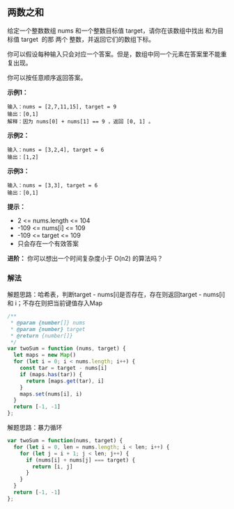 ## 两数之和

给定一个整数数组 nums 和一个整数目标值 target，请你在该数组中找出 和为目标值 target  的那 两个 整数，并返回它们的数组下标。

你可以假设每种输入只会对应一个答案。但是，数组中同一个元素在答案里不能重复出现。

你可以按任意顺序返回答案。

**示例1：**
```
输入：nums = [2,7,11,15], target = 9
输出：[0,1]
解释：因为 nums[0] + nums[1] == 9 ，返回 [0, 1] 。
```

**示例2：**
```
输入：nums = [3,2,4], target = 6
输出：[1,2]
```

**示例3：**
```
输入：nums = [3,3], target = 6
输出：[0,1]
```

**提示：**

+ 2 <= nums.length <= 104
+ -109 <= nums[i] <= 109
+ -109 <= target <= 109
+ 只会存在一个有效答案

**进阶：** 你可以想出一个时间复杂度小于 O(n2) 的算法吗？

### 解法

解题思路：哈希表，判断target - nums[i]是否存在，存在则返回target - nums[i] 和 i；不存在则把当前键值存入Map

```js
/**
 * @param {number[]} nums
 * @param {number} target
 * @return {number[]}
 */
var twoSum = function (nums, target) {
  let maps = new Map()
  for (let i = 0; i < nums.length; i++) {
    const tar = target - nums[i]
    if (maps.has(tar)) {
      return [maps.get(tar), i]
    }
    maps.set(nums[i], i)
  }
  return [-1, -1]
};
```

解题思路：暴力循环

```js
var twoSum = function(nums, target) {
  for (let i = 0, len = nums.length; i < len; i++) {
    for (let j = i + 1; j < len; j++) {
      if (nums[i] + nums[j] === target) {
        return [i, j]
      }
    }
  }
  return [-1, -1]
};
```
